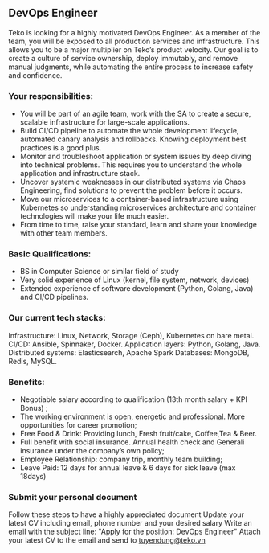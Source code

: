 ## DevOps Engineer

Teko is looking for a highly motivated DevOps Engineer. As a member of the team, you will be exposed to all production services and infrastructure. This allows you to be a major multiplier on Teko’s product velocity. Our goal is to create a culture of service ownership, deploy immutably, and remove manual judgments, while automating the entire process to increase safety and confidence.

### Your responsibilities:
- You will be part of an agile team, work with the SA to create a secure, scalable infrastructure for large-scale applications.
- Build CI/CD pipeline to automate the whole development lifecycle, automated canary analysis and rollbacks. Knowing deployment best practices is a good plus.
- Monitor and troubleshoot application or system issues by deep diving into technical problems. This requires you to understand the whole application and infrastructure stack.
- Uncover systemic weaknesses in our distributed systems via Chaos Engineering, find solutions to prevent the problem before it occurs.
- Move our microservices to a container-based infrastructure using Kubernetes so understanding microservices architecture and container technologies will make your life much easier.
- From time to time, raise your standard, learn and share your knowledge with other team members.
### Basic Qualifications:
- BS in Computer Science or similar field of study
- Very solid experience of Linux (kernel, file system, network, devices)
- Extended experience of software development (Python, Golang, Java) and CI/CD pipelines.
### Our current tech stacks:
Infrastructure: Linux, Network, Storage (Ceph), Kubernetes on bare metal.
CI/CD: Ansible, Spinnaker, Docker.
Application layers: Python, Golang, Java.
Distributed systems: Elasticsearch, Apache Spark
Databases: MongoDB, Redis, MySQL.
### Benefits:
- Negotiable salary according to qualification (13th month salary + KPI Bonus) ;
- The working environment is open, energetic and professional. More opportunities for career promotion;
- Free Food & Drink: Providing lunch, Fresh fruit/cake, Coffee,Tea & Beer.
- Full benefit with social insurance. Annual health check and Generali insurance under the company’s own policy;
- Employee Relationship: company trip, monthly team building;
- Leave Paid: 12 days for annual leave & 6 days for sick leave (max 18days)
### Submit your personal document
Follow these steps to have a highly appreciated document
Update your latest CV including email, phone number and your desired salary
Write an email with the subject line: "Apply for the position: DevOps Engineer"
Attach your latest CV to the email and send to [tuyendung@teko.vn](tuyendung@teko.vn)
